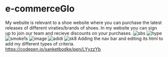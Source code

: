 # e-commerceGlo
My website is relevant to a shoe website where you can purchase the latest releases of different viraties/brands of shoes. In my website you can sign up to join our team and recieve discounts on your purchases.
![sbs](https://user-images.githubusercontent.com/116207900/198412765-7442e746-4e61-4103-950f-8be467febaaa.jpg)
![hype](https://user-images.githubusercontent.com/116207900/198412783-487e85ec-f651-4110-83b7-25252a0afada.jpg)
![smoke1s](https://user-images.githubusercontent.com/116207900/198412785-ef6c3bee-1cde-4e41-99c5-f8da983bd9c2.jpg)
![image](https://user-images.githubusercontent.com/116207900/198412793-1468f433-3556-4335-85f8-7c618978e439.jpg)
![adidi](https://user-images.githubusercontent.com/116207900/198412804-3745152b-ad39-4274-b01d-3c8b832c119f.jpg)
![sk8](https://user-images.githubusercontent.com/116207900/198412817-fef64bee-1467-4c55-9309-9ea9f0d659c5.jpg)
Adding the nav bar and editing its html to add my different types of criteria.
https://codepen.io/sanketbodke/pen/LYyzzYb
